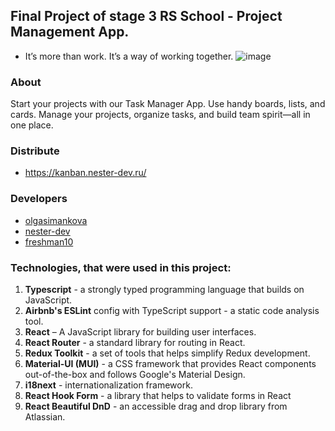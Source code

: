 ## Final Project of stage 3 RS School - Project Management App.
- It’s more than work. It’s a way of working together.
![image](https://user-images.githubusercontent.com/90651122/206672456-f44568cd-a706-4927-b340-118b27ee8e59.png)

### About
Start your projects with our Task Manager App. Use handy boards, lists, and cards. Manage your projects, organize tasks, and build team spirit—all in one place.

### Distribute
- https://kanban.nester-dev.ru/

### Developers
- [olgasimankova](https://github.com/olgasimankova)
- [nester-dev](https://github.com/nester-dev)
- [freshman10](https://github.com/freshman10)


### Technologies, that were used in this project:

1. **Typescript** - a strongly typed programming language that builds on JavaScript.
2. **Airbnb's ESLint** config with TypeScript support - a static code analysis tool.
3. **React** – A JavaScript library for building user interfaces.
4. **React Router** - a standard library for routing in React.
5. **Redux Toolkit** - a set of tools that helps simplify Redux development.
6. **Material-UI (MUI)** - a CSS framework that provides React components out-of-the-box and follows Google's Material Design.
7. **i18next** - internationalization framework.
8. **React Hook Form** - a library that helps to validate forms in React
9. **React Beautiful DnD** - an accessible drag and drop library from Atlassian.
